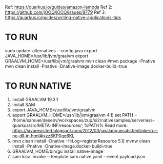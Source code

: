 Ref: https://quarkus.io/guides/amazon-lambda
Ref 2: https://github.com/jOOQ/jOOQ/issues/8779
Ref 3: https://quarkus.io/guides/writing-native-applications-tips

# TO RUN
sudo update-alternatives --config java
export JAVA_HOME=/usr/lib/jvm/graalvm
export GRAALVM_HOME=/usr/lib/jvm/graalvm
mvn clean
#mvn package -Pnative
mvn clean install -Pnative -Dnative-image.docker-build=true

# TO RUN NATIVE
1) Install GRAALVM 19.3.1
2) Install SAM
3) export JAVA_HOME=/usr/lib/jvm/graalvm
4) export GRAALVM_HOME=/usr/lib/jvm/graalvm
4.1) set PATH = /home/samuel/desenv/workspaces/zup/si2/nativesamples/serverless-quarkus/src/META-INF/resources/; %PATH%
Read more: https://javarevisited.blogspot.com/2012/03/javalangunsatisfiedlinkerror-no-dll-in.html#ixzz6KP0qq6KL
5) mvn clean install -Dnative -H:Log=registerResource
5.1) mvnw clean install -Pnative -Dnative-image.docker-build=true
6) GRAALVM_HOME/bin/gu install native-image
7) sam local invoke --template sam.native.yaml --event payload.json